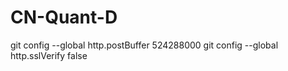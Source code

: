 # CN-Quant-D

git config --global http.postBuffer 524288000
git config --global http.sslVerify false 
